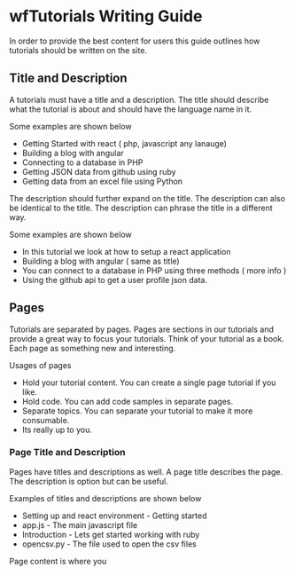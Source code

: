# wfTutorials Writing Guide

In order to provide the best content for users this guide outlines how tutorials should be written on the site.

## Title and Description

A tutorials must have a title and a description. The title should describe what the tutorial is about and should have the language name in it.

Some examples are shown below

* Getting Started with react ( php, javascript any lanauge)
* Building a blog with angular
* Connecting to a database in PHP
* Getting JSON data from github using ruby
* Getting data from an excel file using Python

The description should further expand on the title. The description can also be identical to the title. The description can phrase the title in a different way.

Some examples are shown below

* In this tutorial we look at how to setup a react application
* Building a blog with angular ( same as title)
* You can connect to a database in PHP using three methods ( more info )
* Using the github api to get a user profile json data.



##  Pages

Tutorials are separated by pages. Pages are sections in our tutorials and provide a great way to focus your tutorials. Think of your tutorial as a book. Each page as something new and interesting.

Usages of pages

* Hold your tutorial content. You can create a single page tutorial if you like.
* Hold code. You can add code samples in separate pages.
* Separate topics. You can separate your tutorial to make it more consumable.
* Its really up to you.



### Page Title and Description

Pages have titles and descriptions as well.  A page title describes the page. The description is option but can be useful.

Examples of titles and descriptions are shown below

* Setting up and react environment  - Getting started
* app.js - The main javascript file
* Introduction - Lets get started working with ruby
* opencsv.py - The file used to open the csv files



Page content is where you
